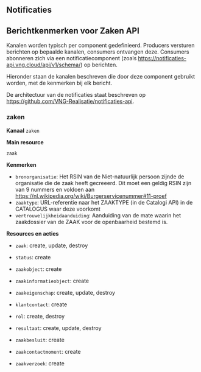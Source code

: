 ## Notificaties
## Berichtkenmerken voor Zaken API

Kanalen worden typisch per component gedefinieerd. Producers versturen berichten op bepaalde kanalen,
consumers ontvangen deze. Consumers abonneren zich via een notificatiecomponent (zoals <a href="https://notificaties-api.vng.cloud/api/v1/schema/" rel="nofollow">https://notificaties-api.vng.cloud/api/v1/schema/</a>) op berichten.

Hieronder staan de kanalen beschreven die door deze component gebruikt worden, met de kenmerken bij elk bericht.

De architectuur van de notificaties staat beschreven op <a href="https://github.com/VNG-Realisatie/notificaties-api" rel="nofollow">https://github.com/VNG-Realisatie/notificaties-api</a>.


### zaken

**Kanaal**
`zaken`

**Main resource**

`zaak`



**Kenmerken**

* `bronorganisatie`: Het RSIN van de Niet-natuurlijk persoon zijnde de organisatie die de zaak heeft gecreeerd. Dit moet een geldig RSIN zijn van 9 nummers en voldoen aan <a href="https://nl.wikipedia.org/wiki/Burgerservicenummer#11-proef" rel="nofollow">https://nl.wikipedia.org/wiki/Burgerservicenummer#11-proef</a>
* `zaaktype`: URL-referentie naar het ZAAKTYPE (in de Catalogi API) in de CATALOGUS waar deze voorkomt
* `vertrouwelijkheidaanduiding`: Aanduiding van de mate waarin het zaakdossier van de ZAAK voor de openbaarheid bestemd is.

**Resources en acties**


* <code>zaak</code>: create, update, destroy

* <code>status</code>: create

* <code>zaakobject</code>: create

* <code>zaakinformatieobject</code>: create

* <code>zaakeigenschap</code>: create, update, destroy

* <code>klantcontact</code>: create

* <code>rol</code>: create, destroy

* <code>resultaat</code>: create, update, destroy

* <code>zaakbesluit</code>: create

* <code>zaakcontactmoment</code>: create

* <code>zaakverzoek</code>: create


